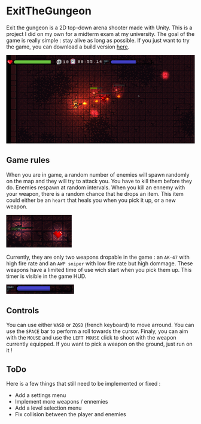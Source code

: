 # ExitTheGungeon

Exit the gungeon is a 2D top-down arena shooter made with Unity. This is a project I did on my own for a midterm exam at my university. The goal of the game is really simple : stay alive as long as possible. If you just want to try the game, you can download a build version [here](https://drive.google.com/file/d/1PKLOimRciD57A-SzJOuoV2dLF_iC_F2M/view?usp=sharing).

![Screenshot](Doc/Screenshot.png)

## Game rules

When you are in game, a random number of enemies will spawn randomly on the map and they will try to attack you. You have to kill them before they do. Enemies respawn at random intervals. When you kill an ennemy with your weapon, there is a random chance that he drops an item. This item could either be an `heart` that heals you when you pick it up, or a new weapon.

![Items](Doc/Items.png)

Currently, they are only two weapons dropable in the game : an `AK-47` with high fire rate and an `AWP sniper` with low fire rate but high dommage. These weapons have a limited time of use wich start when you pick them up. This timer is visible in the game HUD.

![Weapon Timer](Doc/WeaponTimer.png)

## Controls

You can use either `WASD` or `ZQSD` (french keyboard) to move arround.
You can use the `SPACE` bar to perform a roll towards the cursor. Finaly, you can aim with the `MOUSE` and use the `LEFT MOUSE` click to shoot with the weapon currently equipped. If you want to pick a weapon on the ground, just run on it !

## ToDo

Here is a few things that still need to be implemented or fixed :

- Add a settings menu
- Implement more weapons / ennemies
- Add a level selection menu
- Fix collision between the player and enemies